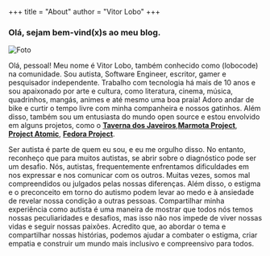+++
title = "About"
author = "Vitor Lobo"
+++


### Olá, sejam bem-vind(x)s ao meu blog.

![Foto](https://avatars.githubusercontent.com/u/1684061?v=4#floatleftavatar)

Olá, pessoal! Meu nome é Vitor Lobo, também conhecido como (lobocode) na comunidade. Sou autista, Software Engineer, escritor, gamer e pesquisador independente. Trabalho com tecnologia há mais de 10 anos e sou apaixonado por arte e cultura, como literatura, cinema, música, quadrinhos, mangás, animes e até mesmo uma boa praia! Adoro andar de bike e curtir o tempo livre com minha companheira e nossos gatinhos. Além disso, também sou um entusiasta do mundo open source e estou envolvido em alguns projetos, como o **[Taverna dos Javeiros](https://youtube.com/playlist?list=PL18Eo0t4Gk5XRjRBG3YY8Hqm4tk1vVDMP)**,**[Marmota Project](https://marmotaproject.github.io)**, **[Project Atomic](https://github.com/projectatomic)**, **[Fedora Project](https://getfedora.org/pt_BR/)**.

Ser autista é parte de quem eu sou, e eu me orgulho disso. No entanto, reconheço que para muitos autistas, se abrir sobre o diagnóstico pode ser um desafio. Nós, autistas, frequentemente enfrentamos dificuldades em nos expressar e nos comunicar com os outros. Muitas vezes, somos mal compreendidos ou julgados pelas nossas diferenças. Além disso, o estigma e o preconceito em torno do autismo podem levar ao medo e à ansiedade de revelar nossa condição a outras pessoas. Compartilhar minha experiência como autista é uma maneira de mostrar que todos nós temos nossas peculiaridades e desafios, mas isso não nos impede de viver nossas vidas e seguir nossas paixões. Acredito que, ao abordar o tema e compartilhar nossas histórias, podemos ajudar a combater o estigma, criar empatia e construir um mundo mais inclusivo e compreensivo para todos.


